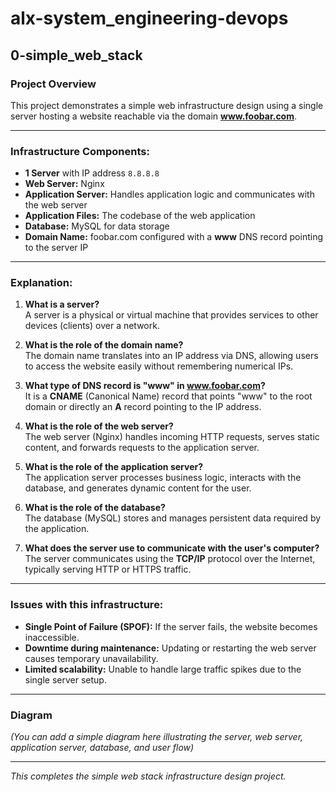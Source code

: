 # alx-system_engineering-devops

## 0-simple_web_stack

### Project Overview

This project demonstrates a simple web infrastructure design using a single server hosting a website reachable via the domain **www.foobar.com**.

---

### Infrastructure Components:

- **1 Server** with IP address `8.8.8.8`
- **Web Server:** Nginx
- **Application Server:** Handles application logic and communicates with the web server
- **Application Files:** The codebase of the web application
- **Database:** MySQL for data storage
- **Domain Name:** foobar.com configured with a **www** DNS record pointing to the server IP

---

### Explanation:

1. **What is a server?**  
   A server is a physical or virtual machine that provides services to other devices (clients) over a network.

2. **What is the role of the domain name?**  
   The domain name translates into an IP address via DNS, allowing users to access the website easily without remembering numerical IPs.

3. **What type of DNS record is "www" in www.foobar.com?**  
   It is a **CNAME** (Canonical Name) record that points "www" to the root domain or directly an **A** record pointing to the IP address.

4. **What is the role of the web server?**  
   The web server (Nginx) handles incoming HTTP requests, serves static content, and forwards requests to the application server.

5. **What is the role of the application server?**  
   The application server processes business logic, interacts with the database, and generates dynamic content for the user.

6. **What is the role of the database?**  
   The database (MySQL) stores and manages persistent data required by the application.

7. **What does the server use to communicate with the user's computer?**  
   The server communicates using the **TCP/IP** protocol over the Internet, typically serving HTTP or HTTPS traffic.

---

### Issues with this infrastructure:

- **Single Point of Failure (SPOF):** If the server fails, the website becomes inaccessible.
- **Downtime during maintenance:** Updating or restarting the web server causes temporary unavailability.
- **Limited scalability:** Unable to handle large traffic spikes due to the single server setup.

---

### Diagram

*(You can add a simple diagram here illustrating the server, web server, application server, database, and user flow)*

---

*This completes the simple web stack infrastructure design project.*

